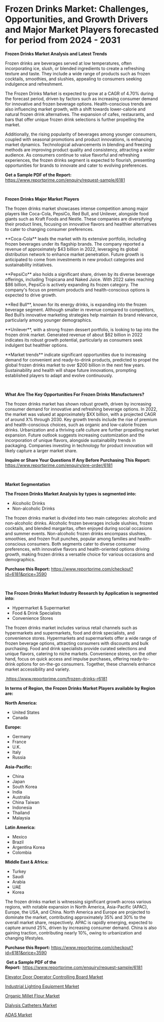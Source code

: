 <p><h1>Frozen Drinks Market: Challenges, Opportunities, and Growth Drivers and Major Market Players forecasted for period from 2024 - 2031</h1></p><p><strong>Frozen Drinks Market Analysis and Latest Trends</strong></p>
<p><p>Frozen drinks are beverages served at low temperatures, often incorporating ice, slush, or blended ingredients to create a refreshing texture and taste. They include a wide range of products such as frozen cocktails, smoothies, and slushies, appealing to consumers seeking indulgence and refreshment.</p><p>The Frozen Drinks Market is expected to grow at a CAGR of 4.70% during the forecast period, driven by factors such as increasing consumer demand for innovative and frozen beverage options. Health-conscious trends are also influencing market growth, with a shift towards lower-calorie and natural frozen drink alternatives. The expansion of cafes, restaurants, and bars that offer unique frozen drink selections is further propelling the market.</p><p>Additionally, the rising popularity of beverages among younger consumers, coupled with seasonal promotions and product innovations, is enhancing market dynamics. Technological advancements in blending and freezing methods are improving product quality and consistency, attracting a wider audience. As consumers continue to value flavorful and refreshing experiences, the frozen drinks segment is expected to flourish, presenting opportunities for brands to innovate and cater to evolving preferences.</p></p>
<p><strong>Get a Sample PDF of the Report:&nbsp;</strong> <a href="https://www.reportprime.com/enquiry/request-sample/6181">https://www.reportprime.com/enquiry/request-sample/6181</a></p>
<p>&nbsp;</p>
<p><strong>Frozen Drinks Major Market Players</strong></p>
<p><p>The frozen drinks market showcases intense competition among major players like Coca-Cola, PepsiCo, Red Bull, and Unilever, alongside food giants such as Kraft Foods and Nestle. These companies are diversifying their product lines, focusing on innovative flavors and healthier alternatives to cater to changing consumer preferences.</p><p>**Coca-Cola** leads the market with its extensive portfolio, including frozen beverages under its flagship brands. The company reported a revenue of approximately $43 billion in 2022, leveraging its global distribution network to enhance market penetration. Future growth is anticipated to come from investments in new product categories and sustainability initiatives.</p><p>**PepsiCo** also holds a significant share, driven by its diverse beverage offerings, including Tropicana and Naked Juice. With 2022 sales reaching $86 billion, PepsiCo is actively expanding its frozen category. The company's focus on premium products and health-conscious options is expected to drive growth.</p><p>**Red Bull**, known for its energy drinks, is expanding into the frozen beverage segment. Although smaller in revenue compared to competitors, Red Bull’s innovative marketing strategies help maintain its brand relevance, particularly among younger demographics. </p><p>**Unilever**, with a strong frozen dessert portfolio, is looking to tap into the frozen drink market. Generated revenue of about $62 billion in 2022 indicates its robust growth potential, particularly as consumers seek indulgent but healthier options.</p><p>**Market trends** indicate significant opportunities due to increasing demand for convenient and ready-to-drink products, predicted to propel the global frozen drinks market to over $200 billion in the next few years. Sustainability and health will shape future innovations, prompting established players to adapt and evolve continuously.</p></p>
<p>&nbsp;</p>
<p><strong>What Are The Key Opportunities For Frozen Drinks Manufacturers?</strong></p>
<p><p>The frozen drinks market has shown robust growth, driven by increasing consumer demand for innovative and refreshing beverage options. In 2022, the market was valued at approximately $XX billion, with a projected CAGR of around X% through 2030. Key growth trends include the rise of premium and health-conscious choices, such as organic and low-calorie frozen drinks. Urbanization and a thriving café culture are further propelling market expansion. Future outlook suggests increasing customization and the incorporation of unique flavors, alongside sustainability trends in packaging. Companies investing in technology for product innovation will likely capture a larger market share.</p></p>
<p><strong>Inquire or Share Your Questions If Any Before Purchasing This Report:</strong> <a href="https://www.reportprime.com/enquiry/pre-order/6181">https://www.reportprime.com/enquiry/pre-order/6181</a></p>
<p>&nbsp;</p>
<p><strong>Market Segmentation</strong></p>
<p><strong>The Frozen Drinks Market Analysis by types is segmented into:</strong></p>
<p><ul><li>Alcoholic Drinks</li><li>Non-alcoholic Drinks</li></ul></p>
<p><p>The frozen drinks market is divided into two main categories: alcoholic and non-alcoholic drinks. Alcoholic frozen beverages include slushies, frozen cocktails, and blended margaritas, often enjoyed during social occasions and summer events. Non-alcoholic frozen drinks encompass slushies, smoothies, and frozen fruit punches, popular among families and health-conscious consumers. Both segments cater to diverse consumer preferences, with innovative flavors and health-oriented options driving growth, making frozen drinks a versatile choice for various occasions and demographics.</p></p>
<p><strong>Purchase this Report:&nbsp;</strong><a href="https://www.reportprime.com/checkout?id=6181&price=3590">https://www.reportprime.com/checkout?id=6181&price=3590</a></p>
<p>&nbsp;</p>
<p><strong>The Frozen Drinks Market Industry Research by Application is segmented into:</strong></p>
<p><ul><li>Hypermarket & Supermarket</li><li>Food & Drink Specialists</li><li>Convenience Stores</li></ul></p>
<p><p>The frozen drinks market includes various retail channels such as hypermarkets and supermarkets, food and drink specialists, and convenience stores. Hypermarkets and supermarkets offer a wide range of frozen beverage options, attracting consumers with discounts and bulk purchasing. Food and drink specialists provide curated selections and unique flavors, catering to niche markets. Convenience stores, on the other hand, focus on quick access and impulse purchases, offering ready-to-drink options for on-the-go consumers. Together, these channels enhance market accessibility and variety.</p></p>
<p><a href="https://www.reportprime.com/frozen-drinks-r6181">&nbsp;https://www.reportprime.com/frozen-drinks-r6181</a></p>
<p><strong>In terms of Region, the Frozen Drinks Market Players available by Region are:</strong></p>
<p>
    <p> <strong> North America: </strong>
        <ul>
            <li>United States</li>
            <li>Canada</li>
        </ul>
        </p> 
    <p> <strong> Europe: </strong>
        <ul>
            <li>Germany</li>
            <li>France</li>
            <li>U.K.</li>
            <li>Italy</li>
            <li>Russia</li>
        </ul>
        </p> 
    <p> <strong> Asia-Pacific: </strong>
        <ul>
            <li>China</li>
            <li>Japan</li>
            <li>South Korea</li>
            <li>India</li>
            <li>Australia</li>
            <li>China Taiwan</li>
            <li>Indonesia</li>
            <li>Thailand</li>
            <li>Malaysia</li>
        </ul>
        </p> 
    <p> <strong> Latin America: </strong>
        <ul>
            <li>Mexico</li>
            <li>Brazil</li>
            <li>Argentina Korea</li>
            <li>Colombia</li>
        </ul>
        </p> 
    <p> <strong> Middle East & Africa: </strong>
        <ul>
            <li>Turkey</li>
            <li>Saudi</li>
            <li>Arabia</li>
            <li>UAE</li>
            <li>Korea</li>
        </ul>
    </p>
    </p>
<p><p>The frozen drinks market is witnessing significant growth across various regions, with notable expansion in North America, Asia-Pacific (APAC), Europe, the USA, and China. North America and Europe are projected to dominate the market, contributing approximately 35% and 30% to the overall market share, respectively. APAC is rapidly emerging, expected to capture around 25%, driven by increasing consumer demand. China is also gaining traction, contributing nearly 10%, owing to urbanization and changing lifestyles.</p></p>
<p><strong>Purchase this Report: </strong><a href="https://www.reportprime.com/checkout?id=6181&price=3590">https://www.reportprime.com/checkout?id=6181&price=3590</a></p>
<p>&nbsp;<strong>Get a Sample PDF of the Report:&nbsp;&nbsp;</strong><a href="https://www.reportprime.com/enquiry/request-sample/6181">https://www.reportprime.com/enquiry/request-sample/6181</a></p>
<p><strong></strong></p>
<p><p><a href="https://issuu.com/reportprime-2/docs/elevator-door-operator-controlling-_90a08fe0915e8d">Elevator Door Operator Controlling Board Market</a></p><p><a href="https://www.linkedin.com/pulse/industrial-lighting-equipment-market-overview-regional-evb2f?trackingId=%2BAtVw%2BKCTM2gR0Y3%2BdvjUA%3D%3D">Industrial Lighting Equipment Market</a></p><p><a href="https://github.com/luckyshygirl/Market-Research-Report-List-6/blob/main/organic-millet-flour-market.md">Organic Millet Flour Market</a></p><p><a href="https://www.linkedin.com/pulse/market-forecasting-change-global-dialysis-catheters-dynamics-future-2rjuf?trackingId=2b%2BFQ55QTJCUleH9LlNMFA%3D%3D">Dialysis Catheters Market</a></p><p><a href="https://medium.com/@valroy852472024/adas-market-size-growth-trends-statistics-forecasts-2024-2031-2630c8e6b29a">ADAS Market</a></p></p>